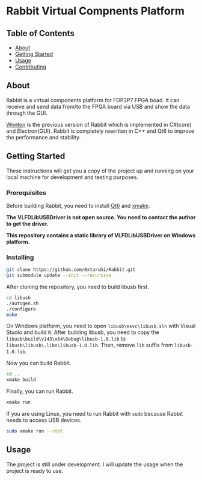 # Rabbit Virtual Compnents Platform

## Table of Contents

- [About](#about)
- [Getting Started](#getting_started)
- [Usage](#usage)
- [Contributing](../CONTRIBUTING.md)

## About <a name = "about"></a>

Rabbit is a virtual components platform for FDP3P7 FPGA boad. 
It can receive and send data from/to the FPGA board via USB and show the data through the GUI. 

[Wonton](https://github.com/ChayCai/Wonton_master) is the previous version of Rabbit which is implemented in C#(core) and Electron(GUI). Rabbit is completely rewritten in C++ and Qt6 to improve the performance and stability.

## Getting Started <a name = "getting_started"></a>

These instructions will get you a copy of the project up and running on your local machine for development and testing purposes. 

### Prerequisites

Before building Rabbit, you need to install [Qt6](https://www.qt.io/product/qt6) and [xmake](https://xmake.io/#/). 

**The VLFDLibUSBDriver is not open source. You need to contact the author to get the driver.**

**This repository contains a static library of VLFDLibUSBDriver on Windows platform.**

### Installing

```bash
git clone https://github.com/0xtaruhi/Rabbit.git
git submodule update --init --recursive
```

After cloning the repository, you need to build libusb first.

```bash
cd libusb
./autogen.sh
./configure
make
```

On Windows platform, you need to open `libusb\msvc\libusb.sln` with Visual Studio and build it.
After building libusb, you need to copy the `libusb\build\v143\x64\Debug\libusb-1.0.lib` to `libusb\libusb\.libs\libusb-1.0.lib`.
Then, remove `lib` suffix from `libusb-1.0.lib`.

Now you can build Rabbit.

```bash
cd ..
xmake build
```

Finally, you can run Rabbit.

```bash
xmake run
```

If you are using Linux, you need to run Rabbit with `sudo` because Rabbit needs to access USB devices.

```bash
sudo xmake run --root
```

## Usage <a name = "usage"></a>

The project is still under development. I will update the usage when the project is ready to use.

